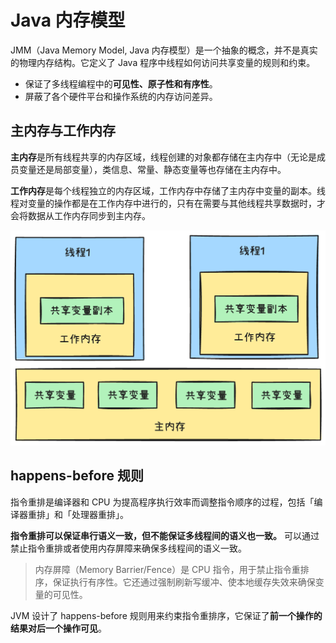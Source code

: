 # Java 内存模型

JMM（Java Memory Model, Java 内存模型）是一个抽象的概念，并不是真实的物理内存结构。它定义了 Java 程序中线程如何访问共享变量的规则和约束。

- 保证了多线程编程中的**可见性、原子性和有序性**。
- 屏蔽了各个硬件平台和操作系统的内存访问差异。

## 主内存与工作内存

**主内存**是所有线程共享的内存区域，线程创建的对象都存储在主内存中（无论是成员变量还是局部变量），类信息、常量、静态变量等也存储在主内存中。

**工作内存**是每个线程独立的内存区域，工作内存中存储了主内存中变量的副本。线程对变量的操作都是在工作内存中进行的，只有在需要与其他线程共享数据时，才会将数据从工作内存同步到主内存。

![主内存与工作内存](/public/images/主内存与工作内存.png)

## happens-before 规则

指令重排是编译器和 CPU 为提高程序执行效率而调整指令顺序的过程，包括「编译器重排」和「处理器重排」。

**指令重排可以保证串行语义一致，但不能保证多线程间的语义也一致。** 可以通过禁止指令重排或者使用内存屏障来确保多线程间的语义一致。

> 内存屏障（Memory Barrier/Fence）是 CPU 指令，用于禁止指令重排序，保证执行有序性。它还通过强制刷新写缓冲、使本地缓存失效来确保变量的可见性。

JVM 设计了 happens-before 规则用来约束指令重排序，它保证了**前一个操作的结果对后一个操作可见**。
